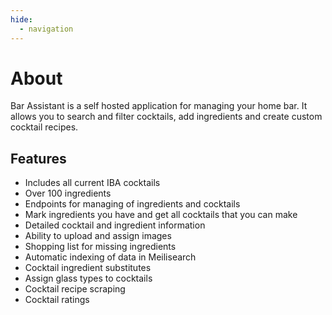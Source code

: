 ```yaml
---
hide:
  - navigation
---
```


# About

Bar Assistant is a self hosted application for managing your home bar. It allows you to search and filter cocktails, add ingredients and create custom cocktail recipes.

## Features
- Includes all current IBA cocktails
- Over 100 ingredients
- Endpoints for managing of ingredients and cocktails
- Mark ingredients you have and get all cocktails that you can make
- Detailed cocktail and ingredient information
- Ability to upload and assign images
- Shopping list for missing ingredients
- Automatic indexing of data in Meilisearch
- Cocktail ingredient substitutes
- Assign glass types to cocktails
- Cocktail recipe scraping
- Cocktail ratings
